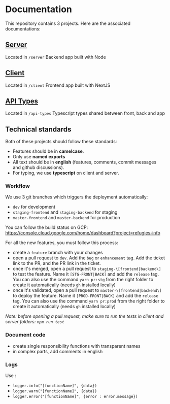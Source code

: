 # Documentation

This repository contains 3 projects. Here are the associated documentations:

## [Server](server/)

Located in `/server`
Backend app built with Node

## [Client](client/)

Located in `/client`
Frontend app built with NextJS

## [API Types](api-types/)

Located in `/api-types`
Typescript types shared between front, back and app

## Technical standards

Both of these projects should follow these standards:

- Features should be in **camelcase**.
- Only use **named exports**
- All text should be in **english** (features, comments, commit messages and github discussions).
- For typing, we use **typescript** on client and server.

### Workflow

We use 3 git branches which triggers the deployment automatically:

- `dev` for development
- `staging-frontend` and `staging-backend` for staging
- `master-frontend` and `master-backend` for production

You can follow the build status on GCP: https://console.cloud.google.com/home/dashboard?project=refugies-info

For all the new features, you must follow this process:

- create a `feature` branch with your changes
- open a pull request to `dev`. Add the `bug` or `enhancement` tag. Add the ticket link to the PR, and the PR link in the ticket.
- once it's merged, open a pull request to `staging-\[frontend|backend\]` to test the feature.
  Name it `[STG-FRONT|BACK]` and add the `release` tag.
  You can also use the command `yarn pr:stg` from the right folder to create it automatically (needs `gh` installed locally)
- once it's validated, open a pull request to `master-\[frontend|backend\]` to deploy the feature.
  Name it `[PROD-FRONT|BACK]` and add the `release` tag.
  You can also use the command `yarn pr:prod` from the right folder to create it automatically (needs `gh` installed locally)

_Note: before opening a pull request, make sure to run the tests in client and server folders: `npm run test`_

### Document code

- create single responsibility functions with transparent names
- in complex parts, add comments in english

### Logs

Use :

- `logger.info("[functionName]", {data})`
- `logger.warn("[functionName]", {data})`
- `logger.error("[functionName]", {error : error.message})`
